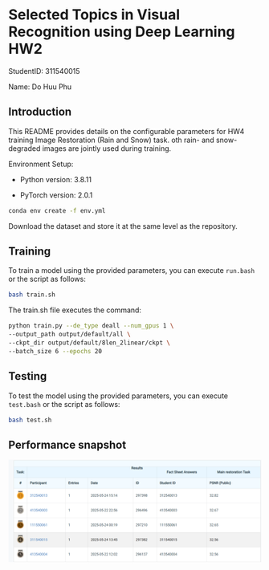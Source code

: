 # **Selected Topics in Visual Recognition using Deep Learning HW2**
StudentID: 311540015

Name: Do Huu Phu

## **Introduction**
This README provides details on the configurable parameters for HW4 training Image Restoration (Rain and Snow) task. oth rain- and snow-degraded images are jointly used during training.

Environment Setup:

- Python version: 3.8.11

- PyTorch version: 2.0.1

```bash
conda env create -f env.yml
```

Download the dataset and store it at the same level as the repository.


## Training

To train a model using the provided parameters, you can execute `run.bash` or the script as follows:

```bash
bash train.sh
```
The train.sh file executes the command:
```bash
python train.py --de_type deall --num_gpus 1 \
--output_path output/default/all \
--ckpt_dir output/default/8len_2linear/ckpt \
--batch_size 6 --epochs 20
```

## Testing
To test the model using the provided parameters, you can execute `test.bash` or the script as follows:

```bash
bash test.sh
```


## Performance snapshot

<img src = "ranking.png"> 


